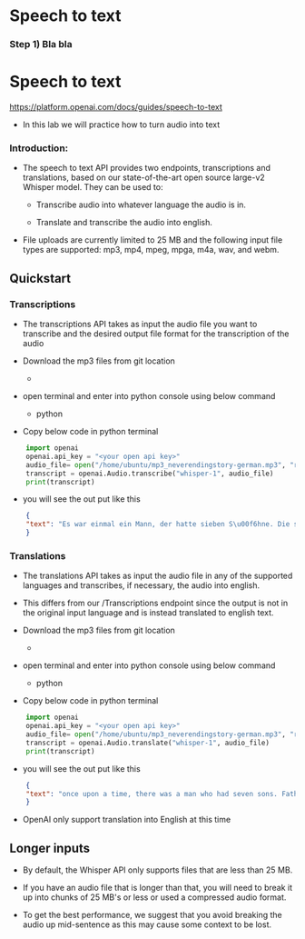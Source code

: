 # Speech to text

### Step 1) Bla bla

# Speech to text

https://platform.openai.com/docs/guides/speech-to-text

* In this lab we will practice how to turn audio into text

### Introduction:

* The speech to text API provides two endpoints, transcriptions and translations, based on our state-of-the-art open source large-v2 Whisper model. They can be used to:

    - Transcribe audio into whatever language the audio is in.

    - Translate and transcribe the audio into english.

* File uploads are currently limited to 25 MB and the following input file types are supported: mp3, mp4, mpeg, mpga, m4a, wav, and webm.

## Quickstart

### Transcriptions

* The transcriptions API takes as input the audio file you want to transcribe and the desired output file format for the transcription of the audio

* Download the mp3 files from git location

    - <git location for mp3 file>

* open terminal and enter into python console using below command

    - python

* Copy below code in python terminal

``` python
    import openai
    openai.api_key = "<your open api key>"
    audio_file= open("/home/ubuntu/mp3_neverendingstory-german.mp3", "rb")
    transcript = openai.Audio.transcribe("whisper-1", audio_file)
    print(transcript)
```

* you will see the out put like this

``` json
    {
    "text": "Es war einmal ein Mann, der hatte sieben S\u00f6hne. Die sieben S\u00f6hne sprachen, Vater, erz\u00e4hl uns eine Geschichte. Da fing der Vater an. Es war einmal ein Mann, der hatte sieben S\u00f6hne. Die sieben S\u00f6hne sprachen, Vater, erz\u00e4hl uns eine Geschichte. Da fing der Vater an. Es war einmal ein Mann, der hatte sieben S\u00f6hne. die sieben S\u00f6hne sprachen."
    }
```

### Translations

* The translations API takes as input the audio file in any of the supported languages and transcribes, if necessary, the audio into english.

* This differs from our /Transcriptions endpoint since the output is not in the original input language and is instead translated to english text.

* Download the mp3 files from git location

    - <git location for mp3 file>

* open terminal and enter into python console using below command

    - python

* Copy below code in python terminal

``` python
    import openai
    openai.api_key = "<your open api key>"
    audio_file= open("/home/ubuntu/mp3_neverendingstory-german.mp3", "rb")
    transcript = openai.Audio.translate("whisper-1", audio_file)
    print(transcript)
```

* you will see the out put like this

``` json
    {
    "text": "once upon a time, there was a man who had seven sons. Father! Tell us a story. The father started... Once upon a time, there was a man who had seven sons. The seven sons would say... Father! Tell us a story. Then the father said... Once upon a time, there was a man who had seven sons. The seven sons spoke."
    }
```

* OpenAI only support translation into English at this time

## Longer inputs
* By default, the Whisper API only supports files that are less than 25 MB.

* If you have an audio file that is longer than that, you will need to break it up into chunks of 25 MB's or less or used a compressed audio format.

* To get the best performance, we suggest that you avoid breaking the audio up mid-sentence as this may cause some context to be lost.
